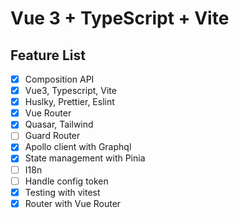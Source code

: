 # Vue 3 + TypeScript + Vite

## Feature List

- [x] Composition API
- [x] Vue3, Typescript, Vite
- [x] Huslky, Prettier, Eslint
- [x] Vue Router
- [x] Quasar, Tailwind
- [ ] Guard Router
- [x] Apollo client with Graphql
- [x] State management with Pinia
- [ ] I18n
- [ ] Handle config token
- [x] Testing with vitest
- [x] Router with Vue Router
